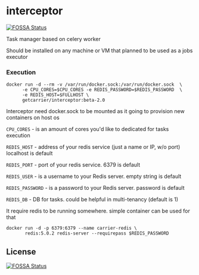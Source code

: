 # interceptor
[![FOSSA Status](https://app.fossa.io/api/projects/git%2Bgithub.com%2Fcarrier-io%2Finterceptor.svg?type=shield)](https://app.fossa.io/projects/git%2Bgithub.com%2Fcarrier-io%2Finterceptor?ref=badge_shield)

Task manager based on celery worker

Should be installed on any machine or VM that planned to be used as a jobs executor

### Execution

```
docker run -d --rm -v /var/run/docker.sock:/var/run/docker.sock  \
      -e CPU_CORES=$CPU_CORES -e REDIS_PASSWORD=$REDIS_PASSWORD  \
      -e REDIS_HOST=$FULLHOST \
      getcarrier/interceptor:beta-2.0
```

Interceptor need docker.sock to be mounted as it going to provision new containers on host os

`CPU_CORES` - is an amount of cores you'd like to dedicated for tasks execution

`REDIS_HOST` - address of your redis service (just a name or IP, w/o port) localhost is default

`REDIS_PORT` - port of your redis service. 6379 is default

`REDIS_USER` - is a username to your Redis server. empty string is default

`REDIS_PASSWORD` - is a password to your Redis server. password is default

`REDIS_DB` - DB for tasks. could be helpful in multi-tenancy (default is 1)


It require redis to be running somewhere.
simple container can be used for that
```
docker run -d -p 6379:6379 --name carrier-redis \
	   redis:5.0.2 redis-server --requirepass $REDIS_PASSWORD
```




## License
[![FOSSA Status](https://app.fossa.io/api/projects/git%2Bgithub.com%2Fcarrier-io%2Finterceptor.svg?type=large)](https://app.fossa.io/projects/git%2Bgithub.com%2Fcarrier-io%2Finterceptor?ref=badge_large)
